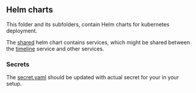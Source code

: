 ## Helm charts

This folder and its subfolders, contain Helm charts for kubernetes deployment.

The [shared](shared) helm chart contains services, which might be shared between the [timeline](timeline) 
service and other services.

### Secrets

The [secret.yaml](shared/templates/secret.yaml) should be updated with actual secret for your in your setup.
